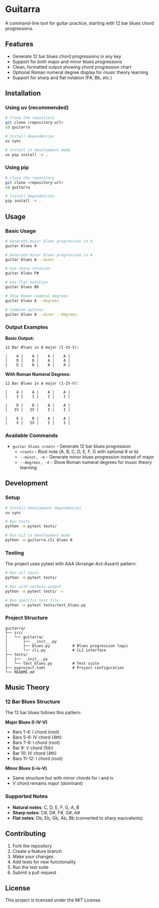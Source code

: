 # Guitarra

A command-line tool for guitar practice, starting with 12 bar blues chord progressions.

## Features

- Generate 12 bar blues chord progressions in any key
- Support for both major and minor blues progressions
- Clean, formatted output showing chord progression chart
- Optional Roman numeral degree display for music theory learning
- Support for sharp and flat notation (F#, Bb, etc.)

## Installation

### Using uv (recommended)

```bash
# Clone the repository
git clone <repository-url>
cd guitarra

# Install dependencies
uv sync

# Install in development mode
uv pip install -e .
```

### Using pip

```bash
# Clone the repository
git clone <repository-url>
cd guitarra

# Install dependencies
pip install -e .
```

## Usage

### Basic Usage

```bash
# Generate major blues progression in A
guitar blues A

# Generate minor blues progression in A
guitar blues A --minor

# Use sharp notation
guitar blues F#

# Use flat notation
guitar blues Bb

# Show Roman numeral degrees
guitar blues A --degrees

# Combine options
guitar blues A --minor --degrees
```

### Output Examples

**Basic Output:**
```
12 Bar Blues in A major (I-IV-V):

|    A |    A |    A |    A |
|    D |    D |    A |    A |
|    E |    D |    A |    A |
```

**With Roman Numeral Degrees:**
```
12 Bar Blues in A major (I-IV-V):

|    A |    A |    A |    A |
|    I |    I |    I |    I |

|    D |    D |    A |    A |
|   IV |   IV |    I |    I |

|    E |    D |    A |    A |
|    V |   IV |    I |    I |
```

### Available Commands

- `guitar blues <root>` - Generate 12 bar blues progression
  - `<root>` - Root note (A, B, C, D, E, F, G with optional # or b)
  - `--minor, -m` - Generate minor blues progression instead of major
  - `--degrees, -d` - Show Roman numeral degrees for music theory learning

## Development

### Setup

```bash
# Install development dependencies
uv sync

# Run tests
python -m pytest tests/

# Run CLI in development mode
python -m guitarra.cli blues A
```

### Testing

The project uses pytest with AAA (Arrange-Act-Assert) pattern:

```bash
# Run all tests
python -m pytest tests/

# Run with verbose output
python -m pytest tests/ -v

# Run specific test file
python -m pytest tests/test_blues.py
```

### Project Structure

```
guitarra/
├── src/
│   └── guitarra/
│       ├── __init__.py
│       ├── blues.py          # Blues progression logic
│       └── cli.py            # CLI interface
├── tests/
│   ├── __init__.py
│   └── test_blues.py         # Test suite
├── pyproject.toml            # Project configuration
└── README.md
```

## Music Theory

### 12 Bar Blues Structure

The 12 bar blues follows this pattern:

**Major Blues (I-IV-V)**
- Bars 1-4: I chord (root)
- Bars 5-6: IV chord (4th)
- Bars 7-8: I chord (root)
- Bar 9: V chord (5th)
- Bar 10: IV chord (4th)
- Bars 11-12: I chord (root)

**Minor Blues (i-iv-V)**
- Same structure but with minor chords for i and iv
- V chord remains major (dominant)

### Supported Notes

- **Natural notes**: C, D, E, F, G, A, B
- **Sharp notes**: C#, D#, F#, G#, A#
- **Flat notes**: Db, Eb, Gb, Ab, Bb (converted to sharp equivalents)

## Contributing

1. Fork the repository
2. Create a feature branch
3. Make your changes
4. Add tests for new functionality
5. Run the test suite
6. Submit a pull request

## License

This project is licensed under the MIT License.
